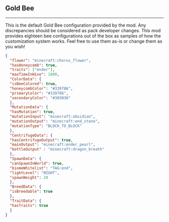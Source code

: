 ## **Gold Bee**
***
This is the default Gold Bee configuration provided by the mod. Any discrepancies should be considered as pack developer changes. This mod provides eighteen bee configurations out of the box as samples of how the customization system works. Feel free to use them as-is or change them as you wish!

```json
{  
  "flower": "minecraft:chorus_flower",  
  "hasHoneycomb": true,  
  "traits": ["ender"],  
  "maxTimeInHive": 1800,  
  "ColorData": {  
  "isBeeColored": true,  
  "honeycombColor": "#339786",  
  "primaryColor": "#339786",  
  "secondaryColor": "#303030"  
  },  
  "MutationData": {  
  "hasMutation": true,  
  "mutationInput": "minecraft:obsidian",  
  "mutationOutput": "minecraft:end_stone",  
  "mutationType": "BLOCK_TO_BLOCK"  
  },  
  "CentrifugeData": {  
  "hasCentrifugeOutput": true,  
  "mainOutput": "minecraft:ender_pearl",  
  "bottleOutput" : "minecraft:dragon_breath"  
  },  
  "SpawnData": {  
  "canSpawnInWorld": true,  
  "biomeWhitelist": "TAG:end",  
  "lightLevel": "NIGHT",  
  "spawnWeight": 20  
  },  
  "BreedData": {  
  "isBreedable": true  
  },  
  "TraitData": {  
  "hasTraits": true  
  }  
}
```
<!--stackedit_data:
eyJoaXN0b3J5IjpbLTE0OTA3MTY5NF19
-->